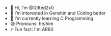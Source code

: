 - 👋 Hi, I’m @Gifted2x0
- 👀 I’m interested in Genshin and Coding better
- 🌱 I’m currently learning C Programming
- 😄 Pronouns: he/him
- ⚡ Fun fact: I'm AR60

<!---
Gifted2x0/Gifted2x0 is a ✨ special ✨ repository because its `README.md` (this file) appears on your GitHub profile.
You can click the Preview link to take a look at your changes.
--->

